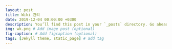 ```yaml
---
layout: post
title: Wiki 관리
date: 2019-12-04 00:00:00 +0300
description: You’ll find this post in your `_posts` directory. Go ahead and edit it and re-build the site to see your changes. # Add post description (optional)
img: wk.png # Add image post (optional)
fig-caption: # Add figcaption (optional)
tags: [Jekyll theme, static_page] # add tag
---
```


